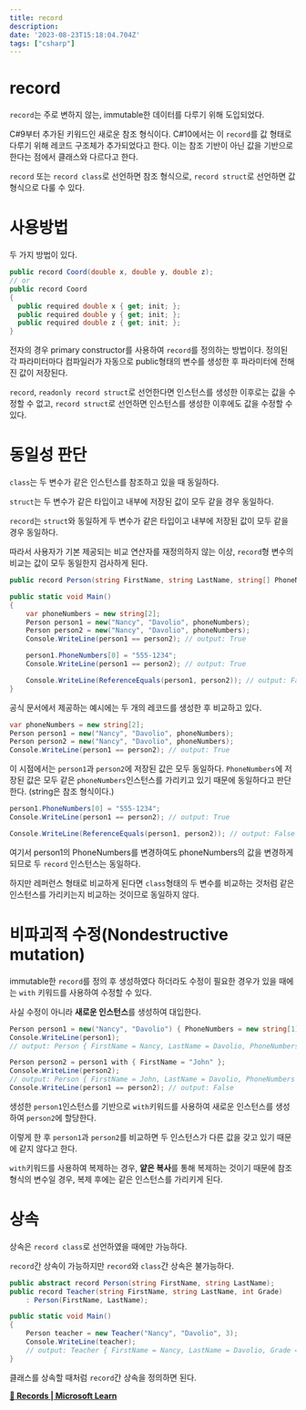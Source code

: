 ```yaml
---
title: record
description:
date: '2023-08-23T15:18:04.704Z'
tags: ["csharp"]
---
```


# record

`record`는 주로 변하지 않는, immutable한 데이터를 다루기 위해 도입되었다.

C#9부터 추가된 키워드인 새로운 참조 형식이다. C#10에서는 이 `record`를 값 형태로 다루기 위해 레코드 구조체가 추가되었다고 한다. 이는 참조 기반이 아닌 값을 기반으로 한다는 점에서 클래스와 다르다고 한다.

`record` 또는 `record class`로 선언하면 참조 형식으로, `record struct`로 선언하면 값 형식으로 다룰 수 있다.

# 사용방법

두 가지 방법이 있다.

```csharp
public record Coord(double x, double y, double z);
// or
public record Coord
{
  public required double x { get; init; };
  public required double y { get; init; };
  public required double z { get; init; };
}
```

전자의 경우 primary constructor를 사용하여 `record`를 정의하는 방법이다. 정의된 각 파라미터마다 컴파일러가 자동으로 public형태의 변수를 생성한 후 파라미터에 전해진 값이 저장된다.

`record`, `readonly record struct`로 선언한다면 인스턴스를 생성한 이후로는 값을 수정할 수 없고, `record struct`로 선언하면 인스턴스를 생성한 이후에도 값을 수정할 수 있다.

# 동일성 판단

`class`는 두 변수가 같은 인스턴스를 참조하고 있을 때 동일하다.

`struct`는 두 변수가 같은 타입이고 내부에 저장된 값이 모두 같을 경우 동일하다.

`record`는 `struct`와 동일하게 두 변수가 같은 타입이고 내부에 저장된 값이 모두 같을 경우 동일하다.

따라서 사용자가 기본 제공되는 비교 연산자를 재정의하지 않는 이상, `record`형 변수의 비교는 값이 모두 동일한지 검사하게 된다.

```csharp
public record Person(string FirstName, string LastName, string[] PhoneNumbers);

public static void Main()
{
    var phoneNumbers = new string[2];
    Person person1 = new("Nancy", "Davolio", phoneNumbers);
    Person person2 = new("Nancy", "Davolio", phoneNumbers);
    Console.WriteLine(person1 == person2); // output: True

    person1.PhoneNumbers[0] = "555-1234";
    Console.WriteLine(person1 == person2); // output: True

    Console.WriteLine(ReferenceEquals(person1, person2)); // output: False
}
```

공식 문서에서 제공하는 예시에는 두 개의 레코드를 생성한 후 비교하고 있다. 

```csharp
var phoneNumbers = new string[2];
Person person1 = new("Nancy", "Davolio", phoneNumbers);
Person person2 = new("Nancy", "Davolio", phoneNumbers);
Console.WriteLine(person1 == person2); // output: True
```

이 시점에서는 `person1`과 `person2`에 저장된 값은 모두 동일하다. `PhoneNumbers`에 저장된 값은 모두 같은 `phoneNumbers`인스턴스를 가리키고 있기 때문에 동일하다고 판단한다. (string은 참조 형식이다.)

```csharp
person1.PhoneNumbers[0] = "555-1234";
Console.WriteLine(person1 == person2); // output: True

Console.WriteLine(ReferenceEquals(person1, person2)); // output: False
```

여기서 person1의 PhoneNumbers를 변경하여도 phoneNumbers의 값을 변경하게 되므로 두 `record` 인스턴스는 동일하다.

하지만 레퍼런스 형태로 비교하게 된다면 `class`형태의 두 변수를 비교하는 것처럼 같은 인스턴스를 가리키는지 비교하는 것이므로 동일하지 않다.

# 비파괴적 수정(Nondestructive mutation)

immutable한 `record`를 정의 후 생성하였다 하더라도 수정이 필요한 경우가 있을 때에는 `with` 키워드를 사용하여 수정할 수 있다.

사실 수정이 아니라 **새로운 인스턴스**를 생성하여 대입한다.

```csharp
Person person1 = new("Nancy", "Davolio") { PhoneNumbers = new string[1] };
Console.WriteLine(person1);
// output: Person { FirstName = Nancy, LastName = Davolio, PhoneNumbers = System.String[] }

Person person2 = person1 with { FirstName = "John" };
Console.WriteLine(person2);
// output: Person { FirstName = John, LastName = Davolio, PhoneNumbers = System.String[] }
Console.WriteLine(person1 == person2); // output: False
```

생성한 `person1`인스턴스를 기반으로 `with`키워드를 사용하여 새로운 인스턴스를 생성하여 `person2`에 할당한다.

이렇게 한 후 `person1`과 `person2`를 비교하면 두 인스턴스가 다른 값을 갖고 있기 때문에 같지 않다고 한다.

`with`키워드를 사용하여 복제하는 경우, **얕은 복사**를 통해 복제하는 것이기 때문에 참조 형식의 변수일 경우, 복제 후에는 같은 인스턴스를 가리키게 된다.

# 상속

상속은 `record class`로 선언하였을 때에만 가능하다.

`record`간 상속이 가능하지만 `record`와 `class`간 상속은 불가능하다.

```csharp
public abstract record Person(string FirstName, string LastName);
public record Teacher(string FirstName, string LastName, int Grade)
    : Person(FirstName, LastName);

public static void Main()
{
    Person teacher = new Teacher("Nancy", "Davolio", 3);
    Console.WriteLine(teacher);
    // output: Teacher { FirstName = Nancy, LastName = Davolio, Grade = 3 }
}
```

클래스를 상속할 때처럼 `record`간 상속을 정의하면 된다. 

**[:link: Records | Microsoft Learn](https://learn.microsoft.com/en-us/dotnet/csharp/language-reference/builtin-types/record)**
